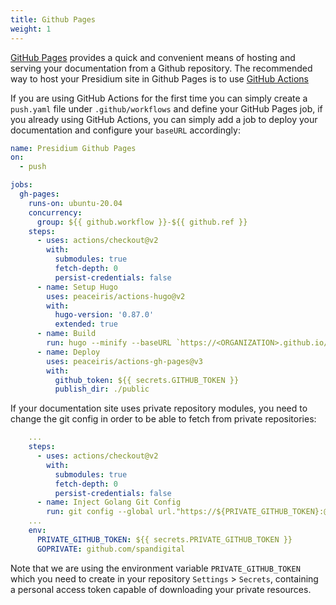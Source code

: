 ```yaml
---
title: Github Pages
weight: 1
---
```


[GitHub Pages](https://pages.github.com/) provides a quick and convenient means of hosting and serving your 
documentation from a Github repository. The recommended way to host your Presidium site in Github Pages is to use
[GitHub Actions](https://github.com/features/actions)

If you are using GitHub Actions for the first time you can simply create a `push.yaml` file under `.github/workflows`
and define your GitHub Pages job, if you already using GitHub Actions, you can simply add a job to deploy your
documentation and configure your `baseURL` accordingly:

```yaml
name: Presidium Github Pages
on:
  - push

jobs:
  gh-pages:
    runs-on: ubuntu-20.04
    concurrency:
      group: ${{ github.workflow }}-${{ github.ref }}
    steps:
      - uses: actions/checkout@v2
        with:
          submodules: true
          fetch-depth: 0
          persist-credentials: false
      - name: Setup Hugo
        uses: peaceiris/actions-hugo@v2
        with:
          hugo-version: '0.87.0'
          extended: true
      - name: Build
        run: hugo --minify --baseURL `https://<ORGANIZATION>.github.io/<REPOSITORY_NAME>`
      - name: Deploy
        uses: peaceiris/actions-gh-pages@v3
        with:
          github_token: ${{ secrets.GITHUB_TOKEN }}
          publish_dir: ./public
```

If your documentation site uses private repository modules, you need to change the git config in order to be able to 
fetch from private repositories:

```yaml
    ...
    steps:
      - uses: actions/checkout@v2
        with:
          submodules: true
          fetch-depth: 0
          persist-credentials: false
      - name: Inject Golang Git Config
        run: git config --global url."https://${PRIVATE_GITHUB_TOKEN}:@github.com/".insteadOf "https://github.com/"
    ...
    env:
      PRIVATE_GITHUB_TOKEN: ${{ secrets.PRIVATE_GITHUB_TOKEN }}
      GOPRIVATE: github.com/spandigital
```

Note that we are using the environment variable `PRIVATE_GITHUB_TOKEN` which you need to create in your repository
`Settings` > `Secrets`, containing a personal access token capable of downloading your private resources.
